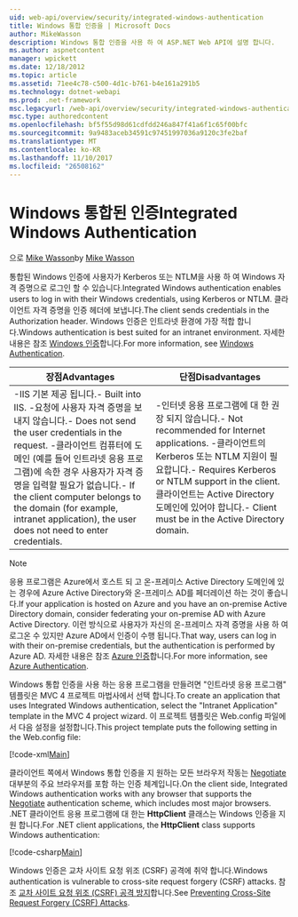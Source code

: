 ```yaml
---
uid: web-api/overview/security/integrated-windows-authentication
title: Windows 통합 인증을 | Microsoft Docs
author: MikeWasson
description: Windows 통합 인증을 사용 하 여 ASP.NET Web API에 설명 합니다.
ms.author: aspnetcontent
manager: wpickett
ms.date: 12/18/2012
ms.topic: article
ms.assetid: 71ee4c78-c500-4d1c-b761-b4e161a291b5
ms.technology: dotnet-webapi
ms.prod: .net-framework
msc.legacyurl: /web-api/overview/security/integrated-windows-authentication
msc.type: authoredcontent
ms.openlocfilehash: bf5f55d98d61cdfdd246a847f41a6f1c65f00bfc
ms.sourcegitcommit: 9a9483aceb34591c97451997036a9120c3fe2baf
ms.translationtype: MT
ms.contentlocale: ko-KR
ms.lasthandoff: 11/10/2017
ms.locfileid: "26508162"
---
```

<a name="integrated-windows-authentication"></a><span data-ttu-id="8d8ec-103">Windows 통합된 인증</span><span class="sxs-lookup"><span data-stu-id="8d8ec-103">Integrated Windows Authentication</span></span>
====================
<span data-ttu-id="8d8ec-104">으로 [Mike Wasson](https://github.com/MikeWasson)</span><span class="sxs-lookup"><span data-stu-id="8d8ec-104">by [Mike Wasson](https://github.com/MikeWasson)</span></span>

<span data-ttu-id="8d8ec-105">통합된 Windows 인증에 사용자가 Kerberos 또는 NTLM을 사용 하 여 Windows 자격 증명으로 로그인 할 수 있습니다.</span><span class="sxs-lookup"><span data-stu-id="8d8ec-105">Integrated Windows authentication enables users to log in with their Windows credentials, using Kerberos or NTLM.</span></span> <span data-ttu-id="8d8ec-106">클라이언트 자격 증명을 인증 헤더에 보냅니다.</span><span class="sxs-lookup"><span data-stu-id="8d8ec-106">The client sends credentials in the Authorization header.</span></span> <span data-ttu-id="8d8ec-107">Windows 인증은 인트라넷 환경에 가장 적합 합니다.</span><span class="sxs-lookup"><span data-stu-id="8d8ec-107">Windows authentication is best suited for an intranet environment.</span></span> <span data-ttu-id="8d8ec-108">자세한 내용은 참조 [Windows 인증](https://www.iis.net/configreference/system.webserver/security/authentication/windowsauthentication)합니다.</span><span class="sxs-lookup"><span data-stu-id="8d8ec-108">For more information, see [Windows Authentication](https://www.iis.net/configreference/system.webserver/security/authentication/windowsauthentication).</span></span>

| <span data-ttu-id="8d8ec-109">장점</span><span class="sxs-lookup"><span data-stu-id="8d8ec-109">Advantages</span></span> | <span data-ttu-id="8d8ec-110">단점</span><span class="sxs-lookup"><span data-stu-id="8d8ec-110">Disadvantages</span></span> |
| --- | --- |
| <span data-ttu-id="8d8ec-111">-IIS 기본 제공 됩니다.</span><span class="sxs-lookup"><span data-stu-id="8d8ec-111">- Built into IIS.</span></span> <span data-ttu-id="8d8ec-112">-요청에 사용자 자격 증명을 보내지 않습니다.</span><span class="sxs-lookup"><span data-stu-id="8d8ec-112">- Does not send the user credentials in the request.</span></span> <span data-ttu-id="8d8ec-113">-클라이언트 컴퓨터에 도메인 (예를 들어 인트라넷 응용 프로그램)에 속한 경우 사용자가 자격 증명을 입력할 필요가 없습니다.</span><span class="sxs-lookup"><span data-stu-id="8d8ec-113">- If the client computer belongs to the domain (for example, intranet application), the user does not need to enter credentials.</span></span> | <span data-ttu-id="8d8ec-114">-인터넷 응용 프로그램에 대 한 권장 되지 않습니다.</span><span class="sxs-lookup"><span data-stu-id="8d8ec-114">- Not recommended for Internet applications.</span></span> <span data-ttu-id="8d8ec-115">-클라이언트의 Kerberos 또는 NTLM 지원이 필요합니다.</span><span class="sxs-lookup"><span data-stu-id="8d8ec-115">- Requires Kerberos or NTLM support in the client.</span></span> <span data-ttu-id="8d8ec-116">클라이언트는 Active Directory 도메인에 있어야 합니다.</span><span class="sxs-lookup"><span data-stu-id="8d8ec-116">- Client must be in the Active Directory domain.</span></span> |

> [!NOTE]
> <span data-ttu-id="8d8ec-117">응용 프로그램은 Azure에서 호스트 되 고 온-프레미스 Active Directory 도메인에 있는 경우에 Azure Active Directory와 온-프레미스 AD를 페더레이션 하는 것이 좋습니다.</span><span class="sxs-lookup"><span data-stu-id="8d8ec-117">If your application is hosted on Azure and you have an on-premise Active Directory domain, consider federating your on-premise AD with Azure Active Directory.</span></span> <span data-ttu-id="8d8ec-118">이런 방식으로 사용자가 자신의 온-프레미스 자격 증명을 사용 하 여 로그온 수 있지만 Azure AD에서 인증이 수행 됩니다.</span><span class="sxs-lookup"><span data-stu-id="8d8ec-118">That way, users can log in with their on-premise credentials, but the authentication is performed by Azure AD.</span></span> <span data-ttu-id="8d8ec-119">자세한 내용은 참조 [Azure 인증](../../../visual-studio/overview/2012/windows-azure-authentication.md)합니다.</span><span class="sxs-lookup"><span data-stu-id="8d8ec-119">For more information, see [Azure Authentication](../../../visual-studio/overview/2012/windows-azure-authentication.md).</span></span>


<span data-ttu-id="8d8ec-120">Windows 통합 인증을 사용 하는 응용 프로그램을 만들려면 "인트라넷 응용 프로그램" 템플릿은 MVC 4 프로젝트 마법사에서 선택 합니다.</span><span class="sxs-lookup"><span data-stu-id="8d8ec-120">To create an application that uses Integrated Windows authentication, select the "Intranet Application" template in the MVC 4 project wizard.</span></span> <span data-ttu-id="8d8ec-121">이 프로젝트 템플릿은 Web.config 파일에서 다음 설정을 설정합니다.</span><span class="sxs-lookup"><span data-stu-id="8d8ec-121">This project template puts the following setting in the Web.config file:</span></span>

[!code-xml[Main](integrated-windows-authentication/samples/sample1.xml)]

<span data-ttu-id="8d8ec-122">클라이언트 쪽에서 Windows 통합 인증을 지 원하는 모든 브라우저 작동는 [Negotiate](http://www.ietf.org/rfc/rfc4559.txt) 대부분의 주요 브라우저를 포함 하는 인증 체계입니다.</span><span class="sxs-lookup"><span data-stu-id="8d8ec-122">On the client side, Integrated Windows authentication works with any browser that supports the [Negotiate](http://www.ietf.org/rfc/rfc4559.txt) authentication scheme, which includes most major browsers.</span></span> <span data-ttu-id="8d8ec-123">.NET 클라이언트 응용 프로그램에 대 한는 **HttpClient** 클래스는 Windows 인증을 지원 합니다.</span><span class="sxs-lookup"><span data-stu-id="8d8ec-123">For .NET client applications, the **HttpClient** class supports Windows authentication:</span></span>

[!code-csharp[Main](integrated-windows-authentication/samples/sample2.cs)]

<span data-ttu-id="8d8ec-124">Windows 인증은 교차 사이트 요청 위조 (CSRF) 공격에 취약 합니다.</span><span class="sxs-lookup"><span data-stu-id="8d8ec-124">Windows authentication is vulnerable to cross-site request forgery (CSRF) attacks.</span></span> <span data-ttu-id="8d8ec-125">참조 [교차 사이트 요청 위조 (CSRF) 공격 방지](preventing-cross-site-request-forgery-csrf-attacks.md)합니다.</span><span class="sxs-lookup"><span data-stu-id="8d8ec-125">See [Preventing Cross-Site Request Forgery (CSRF) Attacks](preventing-cross-site-request-forgery-csrf-attacks.md).</span></span>
